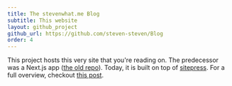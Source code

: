 ```yaml
---
title: The stevenwhat.me Blog
subtitle: This website
layout: github_project
github_url: https://github.com/steven-steven/Blog
order: 4
---
```


This project hosts this very site that you're reading on. The predecessor was a Next.js app ([the old repo](https://github.com/steven-steven/Blog_deprecated)). Today, it is built on top of [sitepress](https://github.com/sitepress/sitepress). For a full overview, checkout [this post](/blog/updating-this-site).